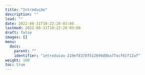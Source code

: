 ```yaml
---
title: "Introdução"
description: ""
lead: ""
date: 2022-08-31T10:22:20-03:00
lastmod: 2022-08-31T10:22:20-03:00
draft: false
images: []
menu:
  docs:
    parent: ""
    identifier: "introducao-219ef8378f512694d8ba77acf61f12af"
weight: 100
toc: true
---
```


